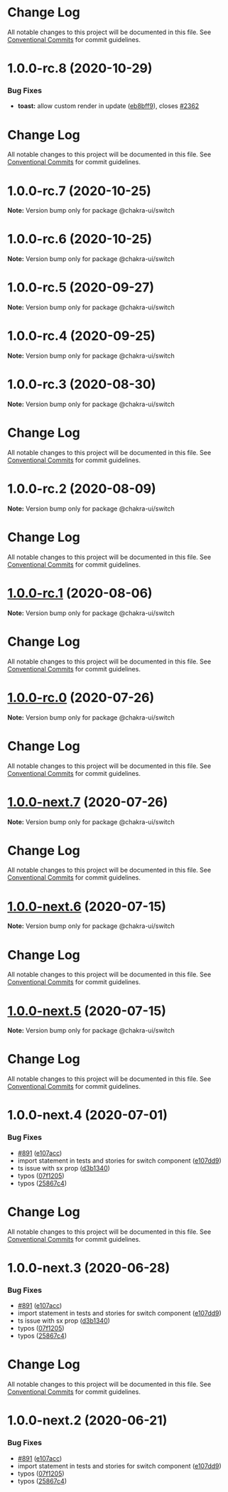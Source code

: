 # Change Log

All notable changes to this project will be documented in this file. See
[Conventional Commits](https://conventionalcommits.org) for commit guidelines.

# 1.0.0-rc.8 (2020-10-29)

### Bug Fixes

- **toast:** allow custom render in update
  ([eb8bff9](https://github.com/chakra-ui/chakra-ui/commit/eb8bff911e6ec9de0165ab1e8f5ca10d5e022459)),
  closes [#2362](https://github.com/chakra-ui/chakra-ui/issues/2362)

# Change Log

All notable changes to this project will be documented in this file. See
[Conventional Commits](https://conventionalcommits.org) for commit guidelines.

# 1.0.0-rc.7 (2020-10-25)

**Note:** Version bump only for package @chakra-ui/switch

# 1.0.0-rc.6 (2020-10-25)

**Note:** Version bump only for package @chakra-ui/switch

# 1.0.0-rc.5 (2020-09-27)

**Note:** Version bump only for package @chakra-ui/switch

# 1.0.0-rc.4 (2020-09-25)

**Note:** Version bump only for package @chakra-ui/switch

# 1.0.0-rc.3 (2020-08-30)

**Note:** Version bump only for package @chakra-ui/switch

# Change Log

All notable changes to this project will be documented in this file. See
[Conventional Commits](https://conventionalcommits.org) for commit guidelines.

# 1.0.0-rc.2 (2020-08-09)

**Note:** Version bump only for package @chakra-ui/switch

# Change Log

All notable changes to this project will be documented in this file. See
[Conventional Commits](https://conventionalcommits.org) for commit guidelines.

# [1.0.0-rc.1](https://github.com/chakra-ui/chakra-ui/compare/@chakra-ui/switch@1.0.0-rc.0...@chakra-ui/switch@1.0.0-rc.1) (2020-08-06)

**Note:** Version bump only for package @chakra-ui/switch

# Change Log

All notable changes to this project will be documented in this file. See
[Conventional Commits](https://conventionalcommits.org) for commit guidelines.

# [1.0.0-rc.0](https://github.com/chakra-ui/chakra-ui/compare/@chakra-ui/switch@1.0.0-next.7...@chakra-ui/switch@1.0.0-rc.0) (2020-07-26)

**Note:** Version bump only for package @chakra-ui/switch

# Change Log

All notable changes to this project will be documented in this file. See
[Conventional Commits](https://conventionalcommits.org) for commit guidelines.

# [1.0.0-next.7](https://github.com/chakra-ui/chakra-ui/compare/@chakra-ui/switch@1.0.0-next.6...@chakra-ui/switch@1.0.0-next.7) (2020-07-26)

**Note:** Version bump only for package @chakra-ui/switch

# Change Log

All notable changes to this project will be documented in this file. See
[Conventional Commits](https://conventionalcommits.org) for commit guidelines.

# [1.0.0-next.6](https://github.com/chakra-ui/chakra-ui/compare/@chakra-ui/switch@1.0.0-next.5...@chakra-ui/switch@1.0.0-next.6) (2020-07-15)

**Note:** Version bump only for package @chakra-ui/switch

# Change Log

All notable changes to this project will be documented in this file. See
[Conventional Commits](https://conventionalcommits.org) for commit guidelines.

# [1.0.0-next.5](https://github.com/chakra-ui/chakra-ui/compare/@chakra-ui/switch@1.0.0-next.4...@chakra-ui/switch@1.0.0-next.5) (2020-07-15)

**Note:** Version bump only for package @chakra-ui/switch

# Change Log

All notable changes to this project will be documented in this file. See
[Conventional Commits](https://conventionalcommits.org) for commit guidelines.

# 1.0.0-next.4 (2020-07-01)

### Bug Fixes

- [#891](https://github.com/chakra-ui/chakra-ui/issues/891)
  ([e107acc](https://github.com/chakra-ui/chakra-ui/commit/e107acc8487898a965b0d695c1da71f46fc56d5e))
- import statement in tests and stories for switch component
  ([e107dd9](https://github.com/chakra-ui/chakra-ui/commit/e107dd993229fdfd8131d36bf94688213466d903))
- ts issue with sx prop
  ([d3b1340](https://github.com/chakra-ui/chakra-ui/commit/d3b1340cb255937927b4d4c56ce218141570b951))
- typos
  ([07f1205](https://github.com/chakra-ui/chakra-ui/commit/07f12056c9c49ab2d179a13c446294bae10bd152))
- typos
  ([25867c4](https://github.com/chakra-ui/chakra-ui/commit/25867c4d89de95f46b1a96cce8c0bc5d79c29b94))

# Change Log

All notable changes to this project will be documented in this file. See
[Conventional Commits](https://conventionalcommits.org) for commit guidelines.

# 1.0.0-next.3 (2020-06-28)

### Bug Fixes

- [#891](https://github.com/chakra-ui/chakra-ui/issues/891)
  ([e107acc](https://github.com/chakra-ui/chakra-ui/commit/e107acc8487898a965b0d695c1da71f46fc56d5e))
- import statement in tests and stories for switch component
  ([e107dd9](https://github.com/chakra-ui/chakra-ui/commit/e107dd993229fdfd8131d36bf94688213466d903))
- ts issue with sx prop
  ([d3b1340](https://github.com/chakra-ui/chakra-ui/commit/d3b1340cb255937927b4d4c56ce218141570b951))
- typos
  ([07f1205](https://github.com/chakra-ui/chakra-ui/commit/07f12056c9c49ab2d179a13c446294bae10bd152))
- typos
  ([25867c4](https://github.com/chakra-ui/chakra-ui/commit/25867c4d89de95f46b1a96cce8c0bc5d79c29b94))

# Change Log

All notable changes to this project will be documented in this file. See
[Conventional Commits](https://conventionalcommits.org) for commit guidelines.

# 1.0.0-next.2 (2020-06-21)

### Bug Fixes

- [#891](https://github.com/chakra-ui/chakra-ui/issues/891)
  ([e107acc](https://github.com/chakra-ui/chakra-ui/commit/e107acc8487898a965b0d695c1da71f46fc56d5e))
- import statement in tests and stories for switch component
  ([e107dd9](https://github.com/chakra-ui/chakra-ui/commit/e107dd993229fdfd8131d36bf94688213466d903))
- typos
  ([07f1205](https://github.com/chakra-ui/chakra-ui/commit/07f12056c9c49ab2d179a13c446294bae10bd152))
- typos
  ([25867c4](https://github.com/chakra-ui/chakra-ui/commit/25867c4d89de95f46b1a96cce8c0bc5d79c29b94))
